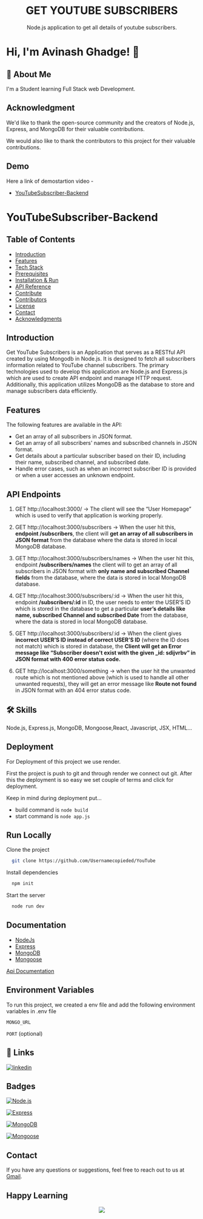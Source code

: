 <h1 align="center"> 
GET YOUTUBE SUBSCRIBERS
</h1>
<p align="center">Node.js application to get all details of youtube subscribers.</p>


<h2 align='center'>
<a href='https://get-youtube-subscribers-eight.vercel.app/' target="_blank"></a>
</h2>


# Hi, I'm Avinash Ghadge! 👋


## 🚀 About Me
I'm a Student learning Full Stack web Development.


## Acknowledgment
We'd like to thank the open-source community and the creators of Node.js, Express, and MongoDB for their valuable contributions.

We would also like to thank the contributors to this project for their valuable contributions.

## Demo
Here a link of demostartion video -

 - [YouTubeSubscriber-Backend](https://youtube-clone-qsob.onrender.com/)


# YouTubeSubscriber-Backend 
## Table of Contents

- [Introduction ](#introduction)
- [Features ](#features)
- [Tech Stack ](#tech-stack)
- [Prerequisites ](#prerequisites)
- [Installation & Run](#installation-and-run)
- [API Reference ](#api-reference)
- [Contribute ](#contribute)
- [Contributors ](#contributors)
- [License ](#license)
- [Contact ](#contact)
- [Acknowledgments ](#acknowledgments)


## Introduction
Get YouTube Subscribers is an Application that serves as a RESTful API created by using Mongodb in Node.js. It is designed to fetch all subscribers information related to YouTube channel subscribers. The primary technologies used to develop this application are Node.js and Express.js which are used to create API endpoint and manage HTTP request. Additionally, this application utilizes MongoDB as the database to store and manage subscribers data efficiently.

## Features

The following features are available in the API:

- Get an array of all subscribers in JSON format.
- Get an array of all subscribers' names and subscribed channels in JSON format.
- Get details about a particular subscriber based on their ID, including their name, subscribed channel, and subscribed date.
- Handle error cases, such as when an incorrect subscriber ID is provided or when a user accesses an unknown endpoint.


## API Endpoints

1. GET http://localhost:3000/ → The client will see the “User Homepage” which is used to verify that application is working properly.

2. GET http://localhost:3000/subscribers → When the user hit this, **endpoint /subscribers**, the client will **get an array of all subscribers in JSON format** from the database where the data is stored in local MongoDB database.

3. GET http://localhost:3000/subscribers/names → When the user hit this, endpoint **/subscribers/names** the client will to get an array of all subscribers in JSON format with **only name and subscribed Channel fields** from the database, where the data is stored in local MongoDB database.

4. GET http://localhost:3000/subscribers/:id → When the user hit this, endpoint **/subscribers/:id** in ID, the user needs to enter the USER’S ID which is stored in the database to get a particular **user’s details like name, subscribed Channel and subscribed Date** from the database, where the data is stored in local MongoDB database.

5. GET http://localhost:3000/subscribers/:id → When the client gives **incorrect USER’S ID instead of correct USER’S ID** (where the ID does not match) which is stored in database, the **Client will get an Error message like “Subscriber doesn't exist with the given \_id: sdijvrbv” in JSON format with 400 error status code.**

6. GET http://localhost:3000/something → when the user hit the unwanted route which is not mentioned above (which is used to handle all other unwanted requests), they will get an error message like **Route not found** in JSON format with an 404 error status code.






## 🛠 Skills
 Node.js, Express.js, MongoDB, Mongoose,React, Javascript, JSX, HTML...


## Deployment

For Deployment of this project we use render.

First the project is push to git and through render we connect out git. After this the deployment is so easy we set couple of terms and click for deployment.

Keep in mind during deployment put...
* build command is  `node build`
* start command is `node app.js`

## Run Locally

Clone the project

```bash
  git clone https://github.com/Usernamecopieded/YouTube
```

Install dependencies

```bash
  npm init
```

Start the server

```bash
  node run dev 
```



## Documentation
- [NodeJs](https://nodejs.org/)
- [Express](https://expressjs.com/)
- [MongoDB](https://www.mongodb.com/)
- [Mongoose](https://mongoosejs.com/)

[Api Documentation](https://documenter.getpostman.com/view/26908207/2s9YeD7Cr1)



## Environment Variables

To run this project, we created a env file and  add the following environment variables in .env file

`MONGO_URL`

`PORT` (optional)


## 🔗 Links

[![linkedin](https://img.shields.io/badge/linkedin-0A66C2?style=for-the-badge&logo=linkedin&logoColor=white)](https://www.linkedin.com/in/avinash-ghadge)

## Badges

[![Node.js](https://img.shields.io/badge/Node.js-v21.6.1-green.svg)](https://nodejs.org/)

[![Express](https://img.shields.io/badge/Express-v4.19.2-blue.svg)](https://expressjs.com/)

[![MongoDB](https://img.shields.io/badge/MongoDB-v7.0.8-green.svg)](https://www.mongodb.com/)

[![Mongoose](https://img.shields.io/badge/Mongoose-v8.3.4-blue.svg)](https://mongoosejs.com/)



## Contact
If you have any questions or suggestions, feel free to reach out to us at [Gmail](avinash.ghadge20@vit.edu).




## Happy Learning

<p align="center">
<a href="https://github.com/Usernamecopieded" title="GET youtube subscriber projects">
<img src="https://img.shields.io/badge/GitHub-100000?style=for-the-badge&logo=github&logoColor=white">
    
</a>
</p>
